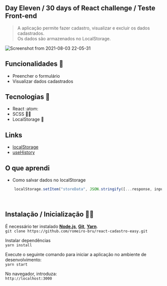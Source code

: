 ## Day Eleven / 30 days of React challenge / Teste Front-end

> A aplicação permite fazer cadastro, visualizar e excluir os dados cadastrados.
> <br>
>  Os dados são armazenados no LocalStorage.

![Screenshot from 2021-08-03 22-05-31](https://user-images.githubusercontent.com/56081906/128105680-6c23b680-dd9a-41d4-b46e-751937fa7dc4.png)


## Funcionalidades :space_invader: 
* Preencher o formulário
* Visualizar dados cadastrados

## Tecnologias :mag_right:
* React :atom:
* SCSS :nail_care::sparkles:
* LocalStorage :notebook:

## Links
* [localStorage](https://www.w3schools.com/jsreF/prop_win_localstorage.asp)
* [useHistory](https://reactrouter.com/web/api/Hooks/usehistory)

## O que aprendi
* Como salvar dados no localStorage

```javascript
    localStorage.setItem("storeData", JSON.stringify([...response, inputs]))
```

<br>

## Instalação / Inicialização 👨‍🏭

É necessário ter instalado <strong>[Node.js](https://nodejs.org/en/download/)</strong>, 
                           <strong>[Git](https://git-scm.com/downloads)</strong>, 
                           <strong>[Yarn](https://yarnpkg.com/)</strong>.
<br>
```git clone https://github.com/romeiro-bru/react-cadastro-easy.git```

Instalar dependências
<br>
```yarn install```

Execute o seguinte comando para iniciar a aplicação no ambiente de desenvolvimento:
<br>
```yarn start```
<br>

No navegador, introduza:
<br>
```http://localhost:3000```

